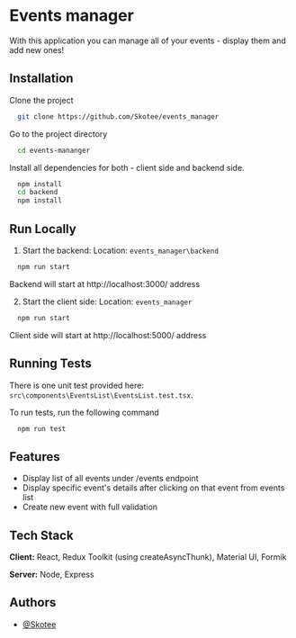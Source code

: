 
# Events manager

With this application you can manage all of your events - display them and add new ones!


## Installation

Clone the project

```bash
  git clone https://github.com/Skotee/events_manager
```

Go to the project directory

```bash
  cd events-mananger
```

Install all dependencies for both - client side and backend side.

```bash
  npm install
  cd backend
  npm install
```

## Run Locally


1. Start the backend:
Location:
`events_manager\backend`

```bash
  npm run start
```

Backend will start at http://localhost:3000/ address

2. Start the client side:
Location:
`events_manager`

```bash
  npm run start
```

Client side will start at http://localhost:5000/ address

## Running Tests

There is one unit test provided here: `src\components\EventsList\EventsList.test.tsx`. 

To run tests, run the following command

```bash
  npm run test
```


## Features

- Display list of all events under /events endpoint
- Display specific event's details after clicking on that event from events list
- Create new event with full validation



## Tech Stack

**Client:** React, Redux Toolkit (using createAsyncThunk), Material UI, Formik

**Server:** Node, Express


## Authors

- [@Skotee](https://github.com/Skotee)

